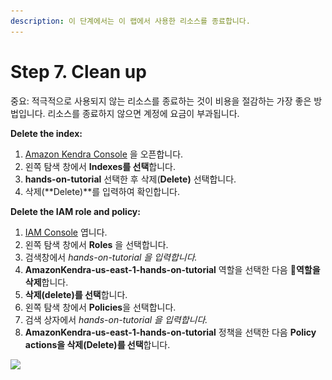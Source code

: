 ```yaml
---
description: 이 단계에서는 이 랩에서 사용한 리소스를 종료합니다.
---
```


# Step 7. Clean up

중요: 적극적으로 사용되지 않는 리소스를 종료하는 것이 비용을 절감하는 가장 좋은 방법입니다. 리소스를 종료하지 않으면 계정에 요금이 부과됩니다.

**Delete the index:**

1. [Amazon Kendra Console](https://console.aws.amazon.com/kendra/) 을 오픈합니다.
2. 왼쪽 탐색 창에서 **Indexes를 선택**합니다.
3. **hands-on-tutorial** 선택한 후 삭제(**Delete)** 선택합니다.&#x20;
4. 삭제(**Delete)**를 입력하여 확인합니다.



**Delete the IAM role and policy:**

1. [IAM Console](https://console.aws.amazon.com/iam) 엽니다.
2. 왼쪽 탐색 창에서 **Roles** 을 선택합니다.
3. 검색창에서 _hands-on-tutorial 을 입력합니다._
4. **AmazonKendra-us-east-1-hands-on-tutorial** 역할을 선택한 다음 **역할을 삭제**합니다.
5. **삭제(delete)를 선택**합니다.
6. 왼쪽 탐색 창에서 **Policies**을 선택합니다.
7. 검색 상자에서 _hands-on-tutorial 을 입력합니다._
8. **AmazonKendra-us-east-1-hands-on-tutorial** 정책을 선택한 다음 **Policy actions을 삭제(Delete)를 선택**합니다.



![](<.gitbook/assets/스크린샷 2022-02-07 오전 3.35.48.png>)
